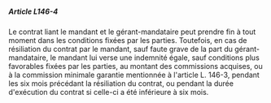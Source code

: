 ##### Article L146-4

Le contrat liant le mandant et le gérant-mandataire peut prendre fin à tout moment dans les conditions fixées par les parties. Toutefois, en cas de résiliation du contrat par le mandant, sauf faute grave de la part du gérant-mandataire, le mandant lui verse une indemnité égale, sauf conditions plus favorables fixées par les parties, au montant des commissions acquises, ou à la commission minimale garantie mentionnée à l'article L. 146-3, pendant les six mois précédant la résiliation du contrat, ou pendant la durée d'exécution du contrat si celle-ci a été inférieure à six mois.

